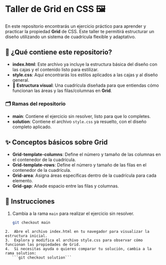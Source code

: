 # Taller de Grid en CSS 🖼️

En este repositorio encontrarás un ejercicio práctico para aprender y practicar la propiedad **Grid** de CSS. Este taller te permitirá estructurar un diseño utilizando un sistema de cuadrícula flexible y adaptativo.

## 🧰 ¿Qué contiene este repositorio?

- **index.html**: Este archivo ya incluye la estructura básica del diseño con las cajas y el contenido listo para estilizar.
- **style.css**: Aquí encontrarás los estilos aplicados a las cajas y al diseño general.
- 📄 **Estructura visual**: Una cuadrícula diseñada para que entiendas cómo funcionan las áreas y las filas/columnas en **Grid**.

### 🗂️ Ramas del repositorio

- **main**: Contiene el ejercicio sin resolver, listo para que lo completes.
- **solution**: Contiene el archivo `style.css` ya resuelto, con el diseño completo aplicado.

## ✨ Conceptos básicos sobre Grid

- **Grid-template-columns**: Define el número y tamaño de las columnas en el contenedor de la cuadrícula.
- **Grid-template-rows**: Define el número y tamaño de las filas en el contenedor de la cuadrícula.
- **Grid-area**: Asigna áreas específicas dentro de la cuadrícula para cada elemento.
- **Grid-gap**: Añade espacio entre las filas y columnas.

## 🚀 Instrucciones

1. Cambia a la rama `main` para realizar el ejercicio sin resolver.

   ```bash
   git checkout main
   ```

````
2.	Abre el archivo index.html en tu navegador para visualizar la estructura inicial.
3.	Explora y modifica el archivo style.css para observar cómo funcionan las propiedades de Grid.
4.	Si necesitas ayuda o quieres comparar tu solución, cambia a la rama solution:
   ```git checkout solution```

````
